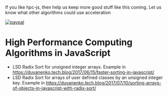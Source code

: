 If you like hpc-js, then help us keep more good stuff like this coming. Let us know what other algorithms could use acceleration

[![paypal](https://www.paypalobjects.com/en_US/i/btn/btn_donateCC_LG.gif)](https://www.paypal.com/cgi-bin/webscr?cmd=_s-xclick&hosted_button_id=LDD8L7UPAC7QL)

# High Performance Computing Algorithms in JavaScript

- LSD Radix Sort for unsigned integer arrays.
Example in https://duvanenko.tech.blog/2017/06/15/faster-sorting-in-javascript/
- LSD Radix Sort for arrays of user defined classes by an unsigned integer key.
Example in https://duvanenko.tech.blog/2017/07/10/sorting-arrays-of-objects-in-javascript-with-radix-sort/
